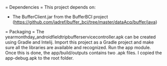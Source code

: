 = Dependencies =
This project depends on:
- The BufferClient.jar from the BufferBCI project (https://github.com/jadref/buffer_bci/tree/master/dataAcq/buffer/java)

= Packaging =
The yearmonthday_androidfieldtripbufferservicecontroller.apk can be created using Gradle and Intelij. Import this project as a Gradle project and make sure all the libraries are available and recognized. Run the app module. Once this is done, the app/build/outputs contains two .apk files. I copied the app-debug.apk to the root folder. 